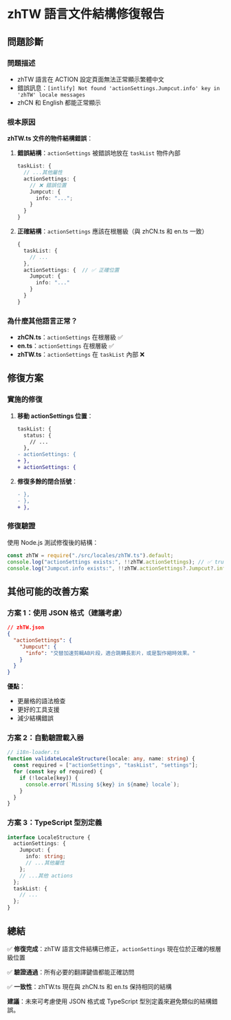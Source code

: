 # zhTW 語言文件結構修復報告

## 問題診斷

### 問題描述

- zhTW 語言在 ACTION 設定頁面無法正常顯示繁體中文
- 錯誤訊息：`[intlify] Not found 'actionSettings.Jumpcut.info' key in 'zhTW' locale messages`
- zhCN 和 English 都能正常顯示

### 根本原因

**zhTW.ts 文件的物件結構錯誤**：

1. **錯誤結構**：`actionSettings` 被錯誤地放在 `taskList` 物件內部

   ```typescript
   taskList: {
     // ...其他屬性
     actionSettings: {
       // ❌ 錯誤位置
       Jumpcut: {
         info: "...";
       }
     }
   }
   ```

2. **正確結構**：`actionSettings` 應該在根層級（與 zhCN.ts 和 en.ts 一致）
   ```typescript
   {
     taskList: {
       // ...
     },
     actionSettings: {  // ✅ 正確位置
       Jumpcut: {
         info: "..."
       }
     }
   }
   ```

### 為什麼其他語言正常？

- **zhCN.ts**：`actionSettings` 在根層級 ✅
- **en.ts**：`actionSettings` 在根層級 ✅
- **zhTW.ts**：`actionSettings` 在 `taskList` 內部 ❌

## 修復方案

### 實施的修復

1. **移動 actionSettings 位置**：

   ```diff
   taskList: {
     status: {
       // ...
     },
   - actionSettings: {
   + },
   + actionSettings: {
   ```

2. **修復多餘的閉合括號**：
   ```diff
   - },
   - },
   + },
   ```

### 修復驗證

使用 Node.js 測試修復後的結構：

```javascript
const zhTW = require("./src/locales/zhTW.ts").default;
console.log("actionSettings exists:", !!zhTW.actionSettings); // ✅ true
console.log("Jumpcut.info exists:", !!zhTW.actionSettings?.Jumpcut?.info); // ✅ true
```

## 其他可能的改善方案

### 方案 1：使用 JSON 格式（建議考慮）

```json
// zhTW.json
{
  "actionSettings": {
    "Jumpcut": {
      "info": "交替加速剪輯AB片段，適合跳轉長影片，或是製作縮時效果。"
    }
  }
}
```

**優點**：

- 更嚴格的語法檢查
- 更好的工具支援
- 減少結構錯誤

### 方案 2：自動驗證載入器

```typescript
// i18n-loader.ts
function validateLocaleStructure(locale: any, name: string) {
  const required = ["actionSettings", "taskList", "settings"];
  for (const key of required) {
    if (!locale[key]) {
      console.error(`Missing ${key} in ${name} locale`);
    }
  }
}
```

### 方案 3：TypeScript 型別定義

```typescript
interface LocaleStructure {
  actionSettings: {
    Jumpcut: {
      info: string;
      // ...其他屬性
    };
    // ...其他 actions
  };
  taskList: {
    // ...
  };
}
```

## 總結

✅ **修復完成**：zhTW 語言文件結構已修正，`actionSettings` 現在位於正確的根層級位置

✅ **驗證通過**：所有必要的翻譯鍵值都能正確訪問

✅ **一致性**：zhTW.ts 現在與 zhCN.ts 和 en.ts 保持相同的結構

**建議**：未來可考慮使用 JSON 格式或 TypeScript 型別定義來避免類似的結構錯誤。
